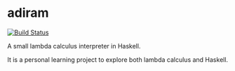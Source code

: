 # adiram

[![Build Status](https://travis-ci.org/delreluca/adiram.svg?branch=master)](https://travis-ci.org/delreluca/adiram)

A small lambda calculus interpreter in Haskell.

It is a personal learning project to explore both lambda calculus and Haskell.

